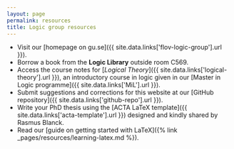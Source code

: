 ```yaml
---
layout: page
permalink: resources
title: Logic group resources
---
```

* Visit our [homepage on gu.se]({{ site.data.links['flov-logic-group'].url }}).
* Borrow a book from the **Logic Library** outside room C569.
* Access the course notes for [*Logical Theory*]({{ site.data.links['logical-theory'].url }}), an introductory course in logic given in our [Master in Logic programme]({{ site.data.links['MiL'].url }}).
* Submit suggestions and corrections for this website at our [GitHub repository]({{ site.data.links['github-repo'].url }}).
* Write your PhD thesis using the [ACTA LaTeX template]({{ site.data.links['acta-template'].url }}) designed and kindly shared by Rasmus Blanck.
* Read our [guide on getting started with LaTeX]({% link _pages/resources/learning-latex.md %}).
